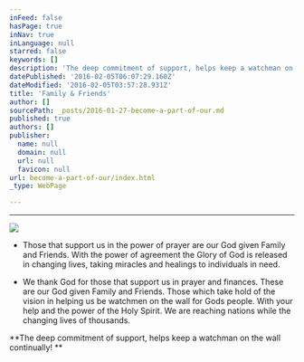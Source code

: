 ```yaml
---
inFeed: false
hasPage: true
inNav: true
inLanguage: null
starred: false
keywords: []
description: 'The deep commitment of support, helps keep a watchman on the wall continually! '
datePublished: '2016-02-05T06:07:29.160Z'
dateModified: '2016-02-05T03:57:28.931Z'
title: 'Family & Friends'
author: []
sourcePath: _posts/2016-01-27-become-a-part-of-our.md
published: true
authors: []
publisher:
  name: null
  domain: null
  url: null
  favicon: null
url: become-a-part-of-our/index.html
_type: WebPage

---
```

****
![](https://s3-us-west-2.amazonaws.com/the-grid-img/p/b4af49869f129da42e3011ebe58962e292515e88.jpg)

* Those that support us in the power of prayer are our God given Family and Friends. With the power of agreement the Glory of God is released in changing lives, taking miracles and healings to individuals in need. 

* We thank God for those that support us in prayer and finances. These  are our God given Family and Friends. Those which take hold of the vision in helping us be watchmen on the wall for Gods people. With your help and the power of the Holy Spirit. We are reaching nations while the changing lives of thousands. 

**The deep commitment of support, helps keep a watchman on the wall continually!  **